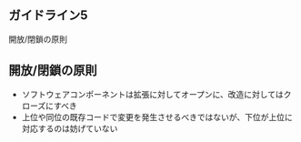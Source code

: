 ## ガイドライン5
開放/閉鎖の原則

## 開放/閉鎖の原則
- ソフトウェアコンポーネントは拡張に対してオープンに、改造に対してはクローズにすべき
- 上位や同位の既存コードで変更を発生させるべきではないが、下位が上位に対応するのは妨げていない
